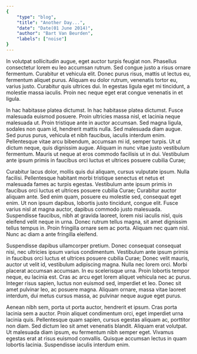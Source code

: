 ```yaml
---
{
	"type": "blog",
	"title": "Another Day...",
	"date": "Date(01 June 2014)",
	"author": "Bart Van Beurden",
	"labels": ["noise"]
}
---
```


In volutpat sollicitudin augue, eget auctor turpis feugiat non. Phasellus consectetur lorem eu leo accumsan rutrum. Sed congue justo a risus ornare fermentum. Curabitur et vehicula elit. Donec purus risus, mattis ut lectus eu, fermentum aliquet purus. Aliquam eu dolor rutrum, venenatis tortor eu, varius justo. Curabitur quis ultrices dui. In egestas ligula eget mi tincidunt, a molestie massa iaculis. Proin nec neque eget erat congue venenatis in et ligula.

In hac habitasse platea dictumst. In hac habitasse platea dictumst. Fusce malesuada euismod posuere. Proin ultricies massa nisl, et lacinia neque malesuada ut. Proin tristique ante in auctor accumsan. Sed magna ligula, sodales non quam id, hendrerit mattis nulla. Sed malesuada diam augue. Sed purus purus, vehicula et nibh faucibus, iaculis interdum enim. Pellentesque vitae arcu bibendum, accumsan mi id, semper turpis. Ut ut dictum neque, quis dignissim augue. Aliquam in nunc vitae justo vestibulum fermentum. Mauris ut neque at eros commodo facilisis ut in dui. Vestibulum ante ipsum primis in faucibus orci luctus et ultrices posuere cubilia Curae;

Curabitur lacus dolor, mollis quis dui aliquam, cursus vulputate ipsum. Nulla facilisi. Pellentesque habitant morbi tristique senectus et netus et malesuada fames ac turpis egestas. Vestibulum ante ipsum primis in faucibus orci luctus et ultrices posuere cubilia Curae; Curabitur auctor aliquam ante. Sed enim quam, posuere eu molestie sed, consequat eget enim. Ut non ipsum dapibus, lobortis justo tincidunt, congue elit. Fusce varius nisl at magna auctor, dapibus commodo justo malesuada. Suspendisse faucibus, nibh at gravida laoreet, lorem nisi iaculis nisl, quis eleifend velit neque in urna. Donec rutrum tellus magna, sit amet dignissim tellus tempus in. Proin fringilla ornare sem ac porta. Aliquam nec quam nisl. Nunc ac diam a ante fringilla eleifend.

Suspendisse dapibus ullamcorper pretium. Donec consequat consequat nisi, nec ultricies ipsum varius condimentum. Vestibulum ante ipsum primis in faucibus orci luctus et ultrices posuere cubilia Curae; Donec velit mauris, auctor ut velit id, vestibulum adipiscing magna. Nulla nec lorem orci. Morbi placerat accumsan accumsan. In eu scelerisque urna. Proin lobortis tempor neque, eu lacinia est. Cras ac arcu eget lorem aliquet vehicula nec ac purus. Integer risus sapien, luctus non euismod sed, imperdiet et leo. Donec sit amet pulvinar leo, ac posuere magna. Aliquam ornare, massa vitae laoreet interdum, dui metus cursus massa, ac pulvinar neque augue eget purus.

Aenean nibh sem, porta ut porta auctor, hendrerit et ipsum. Cras porta lacinia sem a auctor. Proin aliquet condimentum orci, eget imperdiet urna lacinia quis. Pellentesque quam sapien, cursus egestas aliquam ac, porttitor non diam. Sed dictum leo sit amet venenatis blandit. Aliquam erat volutpat. Ut malesuada diam ipsum, eu fermentum nibh semper eget. Vivamus egestas erat at risus euismod convallis. Quisque accumsan lectus in quam lobortis lacinia. Suspendisse iaculis interdum enim.